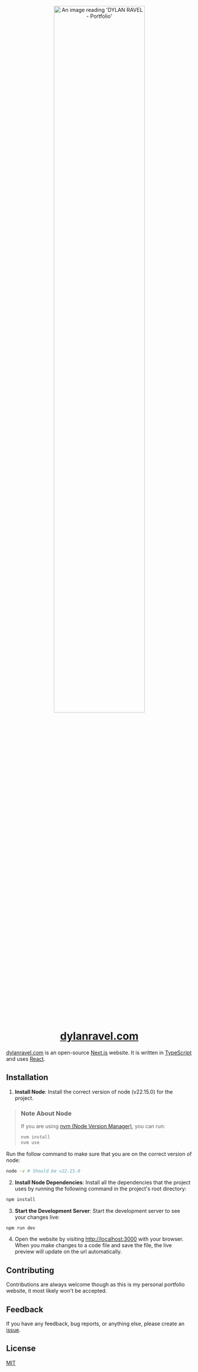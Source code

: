 <p align="center">
  <img alt="An image reading 'DYLAN RAVEL - Portfolio'" src="" width="70%">
</p>

<div align="center">

# [dylanravel.com](https://dylanravel.com)

</div>

[dylanravel.com](https://dylanravel.com) is an open-source [Next.js](https://nextjs.org/) website. It is written in [TypeScript](https://www.typescriptlang.org) and
uses [React](https://reactjs.org/).

## Installation

1. **Install Node**: Install the correct version of node (v22.15.0) for the project.

> ### Note About Node
>
> If you are using [nvm (Node Version Manager)](https://github.com/nvm-sh/nvm), you can run:
>
> ```sh
> nvm install
> nvm use
> ```

Run the follow command to make sure that you are on the correct version of node:

```sh
node -v # Should be v22.15.0
```

2. **Install Node Dependencies**: Install all the dependencies that the project uses by running the following command in the project's root directory:

```sh
npm install
```

3. **Start the Development Server**: Start the development server to see your changes live:

```sh
npm run dev
```

4. Open the website by visiting <http://localhost:3000> with your browser. When you make changes to a code file and save the file, the live preview will update on the url automatically.

## Contributing

Contributions are always welcome though as this is my personal portfolio website, it most likely won't be accepted.

## Feedback

If you have any feedback, bug reports, or anything else, please create an [issue](https://github.com/DylanDevelops/dylanravel.com/issues).

## License

[MIT](https://choosealicense.com/licenses/mit/)
